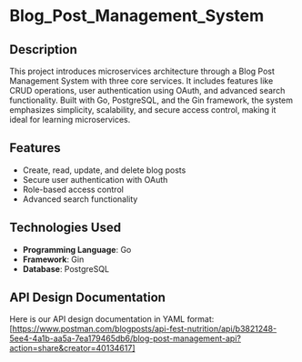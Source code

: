 # Blog_Post_Management_System  

## Description  
This project introduces microservices architecture through a Blog Post Management System with three core services. It includes features like CRUD operations, user authentication using OAuth, and advanced search functionality. Built with Go, PostgreSQL, and the Gin framework, the system emphasizes simplicity, scalability, and secure access control, making it ideal for learning microservices.  

## Features  
- Create, read, update, and delete blog posts  
- Secure user authentication with OAuth  
- Role-based access control  
- Advanced search functionality  

## Technologies Used  
- **Programming Language**: Go  
- **Framework**: Gin  
- **Database**: PostgreSQL
## API Design Documentation
Here is our API design documentation in YAML format:
[https://www.postman.com/blogposts/api-fest-nutrition/api/b3821248-5ee4-4a1b-aa5a-7ea179465db6/blog-post-management-api?action=share&creator=40134617]
